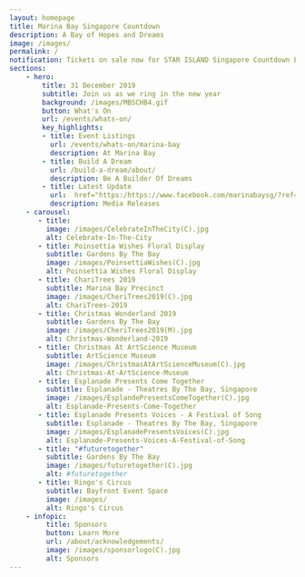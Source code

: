 ```yaml
---
layout: homepage
title: Marina Bay Singapore Countdown
description: A Bay of Hopes and Dreams
image: /images/
permalink: /
notification: Tickets on sale now for STAR ISLAND Singapore Countdown Edition 2019 - 2020 
sections:
    - hero:
        title: 31 December 2019
        subtitle: Join us as we ring in the new year
        background: /images/MBSCHB4.gif
        button: What's On
        url: /events/whats-on/
        key_highlights:
        - title: Event Listings  
          url: /events/whats-on/marina-bay
          description: At Marina Bay
        - title: Build A Dream
          url: /build-a-dream/about/
          description: Be A Builder Of Dreams
        - title: Latest Update  
          url: 	href="https:/https://www.facebook.com/marinabaysg/?ref=br_rs
          description: Media Releases
    - carousel:
       - title: 
         image: /images/CelebrateInTheCity(C).jpg
         alt: Celebrate-In-The-City 
       - title: Poinsettia Wishes Floral Display
         subtitle: Gardens By The Bay
         image: /images/PoinsettiaWishes(C).jpg
         alt: Poinsettia Wishes Floral Display
       - title: ChariTrees 2019
         subtitle: Marina Bay Precinct
         image: /images/CheriTrees2019(C).jpg
         alt: ChariTrees-2019
       - title: Christmas Wonderland 2019
         subtitle: Gardens By The Bay 
         image: /images/CheriTrees2019(M).jpg
         alt: Christmas-Wonderland-2019
       - title: Christmas At ArtScience Museum
         subtitle: ArtScience Museum 
         image: /images/ChristmasAtArtScienceMuseum(C).jpg
         alt: Christmas-At-ArtScience-Museum
       - title: Esplanade Presents Come Together 
         subtitle: Esplanade - Theatres By The Bay, Singapore 
         image: /images/EsplandePresentsComeTogether(C).jpg
         alt: Esplanade-Presents-Come-Together
       - title: Esplanade Presents Voices - A Festival of Song
         subtitle: Esplanade - Theatres By The Bay, Singapore 
         image: /images/EsplanadePresentsVoices(C).jpg
         alt: Esplanade-Presents-Voices-A-Festival-of-Song
       - title: "#futuretogether"
         subtitle: Gardens By The Bay 
         image: /images/futuretogether(C).jpg
         alt: #futuretogether
       - title: Ringo's Circus
         subtitle: Bayfront Event Space 
         image: /images/
         alt: Ringo's Circus
    - infopic:
         title: Sponsors
         button: Learn More
         url: /about/acknowledgements/
         image: /images/sponsorlogo(C).jpg
         alt: Sponsors  
---
```

